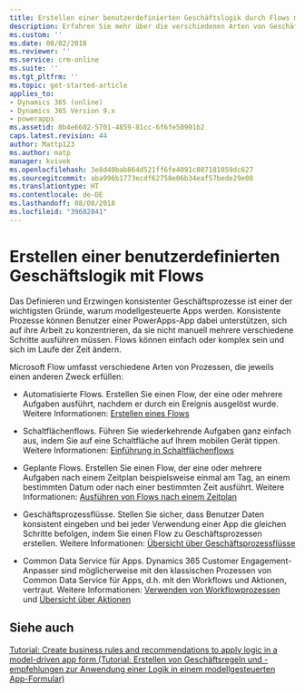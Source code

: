 ```yaml
---
title: Erstellen einer benutzerdefinierten Geschäftslogik durch Flows mit Flow | Microsoft-Dokumentation
description: Erfahren Sie mehr über die verschiedenen Arten von Geschäftslogik, die Sie in Ihrer App verwenden können.
ms.custom: ''
ms.date: 08/02/2018
ms.reviewer: ''
ms.service: crm-online
ms.suite: ''
ms.tgt_pltfrm: ''
ms.topic: get-started-article
applies_to:
- Dynamics 365 (online)
- Dynamics 365 Version 9.x
- powerapps
ms.assetid: 0b4e6602-5701-4859-81cc-6f6fe50901b2
caps.latest.revision: 44
author: Mattp123
ms.author: matp
manager: kvivek
ms.openlocfilehash: 3e8d40bab864d521ff6fe4091c807181059dc627
ms.sourcegitcommit: aba996b1773ecdf62758e06b34eaf57bede29e08
ms.translationtype: HT
ms.contentlocale: de-DE
ms.lasthandoff: 08/08/2018
ms.locfileid: "39682841"
---
```

# <a name="create-custom-business-logic-with-flows"></a>Erstellen einer benutzerdefinierten Geschäftslogik mit Flows

Das Definieren und Erzwingen konsistenter Geschäftsprozesse ist einer der wichtigsten Gründe, warum modellgesteuerte Apps werden. Konsistente Prozesse können Benutzer einer PowerApps-App dabei unterstützen, sich auf ihre Arbeit zu konzentrieren, da sie nicht manuell mehrere verschiedene Schritte ausführen müssen. Flows können einfach oder komplex sein und sich im Laufe der Zeit ändern.  
  
Microsoft Flow umfasst verschiedene Arten von Prozessen, die jeweils einen anderen Zweck erfüllen:  

-   Automatisierte Flows. Erstellen Sie einen Flow, der eine oder mehrere Aufgaben ausführt, nachdem er durch ein Ereignis ausgelöst wurde. Weitere Informationen: [Erstellen eines Flows](/flow/get-started-logic-flow)
    
-   Schaltflächenflows. Führen Sie wiederkehrende Aufgaben ganz einfach aus, indem Sie auf eine Schaltfläche auf Ihrem mobilen Gerät tippen. Weitere Informationen: [Einführung in Schaltflächenflows](/flow/introduction-to-button-flows)
  
-   Geplante Flows. Erstellen Sie einen Flow, der eine oder mehrere Aufgaben nach einem Zeitplan beispielsweise einmal am Tag, an einem bestimmten Datum oder nach einer bestimmten Zeit ausführt. Weitere Informationen: [Ausführen von Flows nach einem Zeitplan](/flow/run-scheduled-tasks)
  
-   Geschäftsprozessflüsse.  Stellen Sie sicher, dass Benutzer Daten konsistent eingeben und bei jeder Verwendung einer App die gleichen Schritte befolgen, indem Sie einen Flow zu Geschäftsprozessen erstellen. Weitere Informationen: [Übersicht über Geschäftsprozessflüsse](/flow/business-process-flows-overview)

-   Common Data Service für Apps. Dynamics 365 Customer Engagement-Anpasser sind möglicherweise mit den klassischen Prozessen von Common Data Service für Apps, d.h. mit den Workflows und Aktionen, vertraut. Weitere Informationen: [Verwenden von Workflowprozessen](/flow/workflow-processes) und [Übersicht über Aktionen](/flow/actions)
  
## <a name="see-also"></a>Siehe auch  
[Tutorial: Create business rules and recommendations to apply logic in a model-driven app form (Tutorial: Erstellen von Geschäftsregeln und -empfehlungen zur Anwendung einer Logik in einem modellgesteuerten App-Formular)](create-business-rules-recommendations-apply-logic-form.md)
